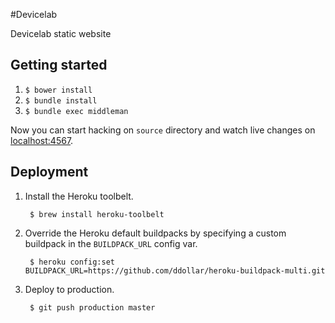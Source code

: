 #Devicelab

Devicelab static website

## Getting started

1. `$ bower install`
2. `$ bundle install`
3. `$ bundle exec middleman`

Now you can start hacking on `source` directory and watch live changes on [localhost:4567](http://localhost:4567).

## Deployment

1. Install the Heroku toolbelt.

        $ brew install heroku-toolbelt

2. Override the Heroku default buildpacks by specifying a custom buildpack in the `BUILDPACK_URL` config var.

        $ heroku config:set BUILDPACK_URL=https://github.com/ddollar/heroku-buildpack-multi.git

3. Deploy to production.

        $ git push production master
